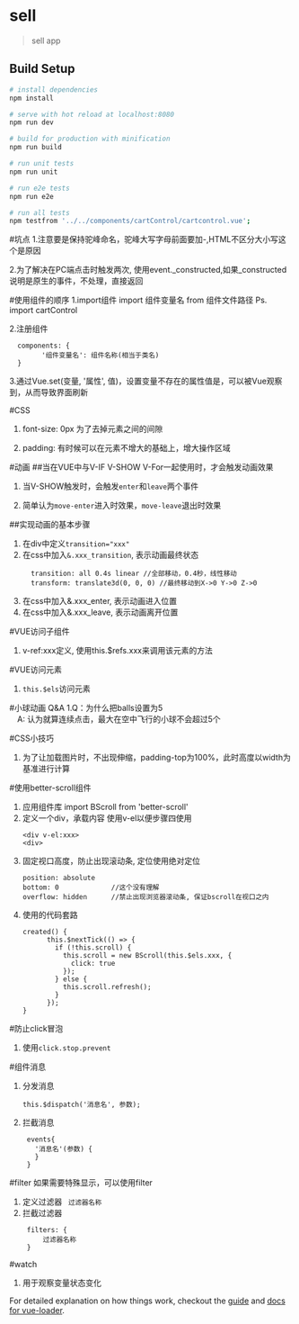 # sell

> sell app

## Build Setup

``` bash
# install dependencies
npm install

# serve with hot reload at localhost:8080
npm run dev

# build for production with minification
npm run build

# run unit tests
npm run unit

# run e2e tests
npm run e2e

# run all tests
npm testfrom '../../components/cartControl/cartcontrol.vue';

```
#坑点
1.注意要是保持驼峰命名，驼峰大写字母前面要加-,HTML不区分大小写这个是原因

2.为了解决在PC端点击时触发两次, 使用event._constructed,如果_constructed说明是原生的事件，不处理，直接返回

#使用组件的顺序
1.import组件
  import 组件变量名 from 组件文件路径
  Ps. import cartControl 

2.注册组件
  ```vue 
    components: {
          '组件变量名': 组件名称(相当于类名)
    }
  ```   
3.通过Vue.set(变量, '属性', 值)，设置变量不存在的属性值是，可以被Vue观察到，从而导致界面刷新

#CSS
1. font-size: 0px 为了去掉元素之间的间隙

2. padding: 有时候可以在元素不增大的基础上，增大操作区域

#动画
##当在VUE中与V-IF V-SHOW V-For一起使用时，才会触发动画效果

1. 当V-SHOW触发时，会触发`enter`和`leave`两个事件

2. 简单认为`move-enter`进入时效果，`move-leave`退出时效果

##实现动画的基本步骤
1. 在div中定义`transition="xxx"`
2. 在css中加入`&.xxx_transition`, 表示动画最终状态
    ``` vue 
      transition: all 0.4s linear //全部移动，0.4秒，线性移动
      transform: translate3d(0, 0, 0) //最终移动到X->0 Y->0 Z->0
    ``` 
3. 在css中加入&.xxx_enter, 表示动画进入位置
4. 在css中加入&.xxx_leave, 表示动画离开位置

#VUE访问子组件
1. v-ref:xxx定义, 使用this.$refs.xxx来调用该元素的方法

#VUE访问元素
1. `this.$els`访问元素

#小球动画 Q&A
1.Q：为什么把balls设置为5  
　A: 认为就算连续点击，最大在空中飞行的小球不会超过5个
  
#CSS小技巧
1. 为了让加载图片时，不出现伸缩，padding-top为100%，此时高度以width为基准进行计算

#使用better-scroll组件
1. 应用组件库
   import BScroll from 'better-scroll'
2. 定义一个div，承载内容 使用v-el以便步骤四使用 
    ```vue 
   <div v-el:xxx>
    <div>
    ``` 
3. 固定视口高度，防止出现滚动条, 定位使用绝对定位  
    ```vue 
    position: absolute
    bottom: 0             //这个没有理解  
    overflow: hidden      //禁止出现浏览器滚动条, 保证bscroll在视口之内
    ```
4. 使用的代码套路   
    ```vue 
    created() {
          this.$nextTick(() => {
            if (!this.scroll) {
              this.scroll = new BScroll(this.$els.xxx, {
                click: true
              });
            } else {
              this.scroll.refresh();
            }
          });
    }
    ```
    
#防止click冒泡
1. 使用`click.stop.prevent`

#组件消息
1. 分发消息
    ```vue 
    this.$dispatch('消息名', 参数);
    ``` 
2. 拦截消息
   ```vue 
    events{
      '消息名'(参数) {
      }
    }
    ``` 
#filter
如果需要特殊显示，可以使用filter
1. 定义过滤器 ` 过滤器名称`
2. 拦截过滤器
   ```vue 
    filters: {
        过滤器名称
    }
   ```
#watch
1. 用于观察变量状态变化   
    
For detailed explanation on how things work, checkout the [guide](http://vuejs-templates.github.io/webpack/) and [docs for vue-loader](http://vuejs.github.io/vue-loader).
